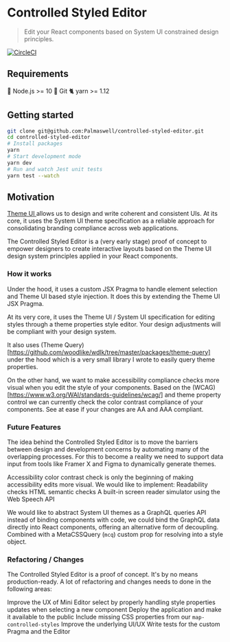 # Controlled Styled Editor

> Edit your React components based on System UI constrained design principles. 

[![CircleCI](https://circleci.com/gh/Palmaswell/controlled-styled-editor.svg?style=svg)](https://circleci.com/gh/Palmaswell/controlled-styled-editor)

## Requirements

🚀 Node.js >= 10
🌲 Git
🐈 yarn >= 1.12


## Getting started

```bash
git clone git@github.com:Palmaswell/controlled-styled-editor.git
cd controlled-styled-editor
# Install packages
yarn
# Start development mode
yarn dev
# Run and watch Jest unit tests
yarn test --watch
```


## Motivation

[Theme UI ](https://theme-ui.com/)  allows us to design and write coherent and consistent UIs. At its core, it uses the System UI theme specification as a reliable approach for consolidating branding compliance across web applications. 

The Controlled Styled Editor is a (very early stage) proof of concept to empower designers to create interactive layouts based on the Theme UI design system principles applied in your React components.

### How it works
Under the hood, it uses a custom JSX Pragma to handle element selection and Theme UI based style injection. It does this by extending the Theme UI JSX Pragma.

At its very core, it uses the Theme UI / System UI specification for editing styles through a theme properties style editor. Your design adjustments will be compliant with your design system.

It also uses (Theme Query)[https://github.com/woodlike/wdlk/tree/master/packages/theme-query] under the hood which is a very small library I wrote to easily query theme properties.

On the other hand, we want to make accessibility compliance checks more visual when you edit the style of your components. Based on the (WCAG)[https://www.w3.org/WAI/standards-guidelines/wcag/] and theme property control we can currently check the color contrast compliance of your components. See at ease if your changes are AA and AAA compliant.

### Future Features

The idea behind the Controlled Styled Editor is to move the barriers between design and development concerns by automating many of the overlapping processes. For this to become a reality we need to support data input from tools like Framer X and Figma to dynamically generate themes. 

Accessibility color contrast check is only the beginning of making accessibility edits more visual. We would like to implement:
Readability checks
HTML semantic checks
A built-in screen reader simulator using the Web Speech API

We would like to abstract System UI themes as a GraphQL queries API instead of binding components with code, we could bind the GraphQL data directly into React components, offering an alternative form of decoupling. Combined with a MetaCSSQuery (`mcq`) custom prop for resolving into a style object.

### Refactoring / Changes
The Controlled Styled Editor is a proof of concept. It's by no means production-ready.   A lot of refactoring and changes needs to done in the following areas:

Improve the UX of Mini Editor select by properly handling style properties updates when selecting a new component
Deploy the application and make it available to the public
Include missing CSS properties from our `map-controlled-styles`
Improve the underlying UI/UX
Write tests for the custom Pragma and the Editor


